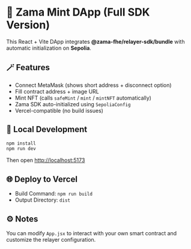 # 🧠 Zama Mint DApp (Full SDK Version)

This React + Vite DApp integrates **@zama-fhe/relayer-sdk/bundle** with automatic initialization on **Sepolia**.

## 🪄 Features
- Connect MetaMask (shows short address + disconnect option)
- Fill contract address + image URL
- Mint NFT (calls `safeMint` / `mint` / `mintNFT` automatically)
- Zama SDK auto-initialized using `SepoliaConfig`
- Vercel-compatible (no build issues)

## 🚀 Local Development
```bash
npm install
npm run dev
```
Then open [http://localhost:5173](http://localhost:5173)

## 🌐 Deploy to Vercel
- Build Command: `npm run build`
- Output Directory: `dist`

## ⚙️ Notes
You can modify `App.jsx` to interact with your own smart contract and customize the relayer configuration.
